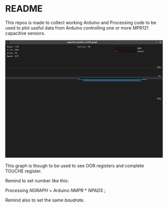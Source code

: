 # README

This repos is made to collect working Arduino and Processing code to be used to plot useful data from Arduino controlling one or more MPR121 capacitive sensors.

![screenshot](_docs/Istantanea_2019-03-08_16-39-13.png)

This graph is though to be used to see OOR registers and complete TOUCHE register.

Remind to set number like this:

Processing _NGRAPH_ = Arduino _NMPR_ * _NPADS_ ;

Remind also to set the same _baudrate_.





